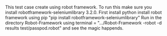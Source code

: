 This test case create using robot framework.
To run this make sure you install robotframework-seleniumlibrary 3.2.0.
First install python 
install robot framework using pip "pip install robotframework-seleniumlibrary"
Run in the directory Robot-Framework using terminal = ".../Robot-Framework -robot -d results test/passpod.robot" and see the magic happends.
